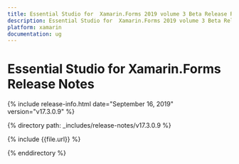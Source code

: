 ```yaml
---
title: Essential Studio for  Xamarin.Forms 2019 volume 3 Beta Release Release Notes  
description: Essential Studio for  Xamarin.Forms 2019 volume 3 Beta Release Release Notes  
platform: xamarin
documentation: ug
---
```


# Essential Studio for  Xamarin.Forms  Release Notes  

{% include release-info.html date="September 16, 2019"  version="v17.3.0.9" %} 


{% directory path: _includes/release-notes/v17.3.0.9 %}

{% include {{file.url}} %}

{% enddirectory %}